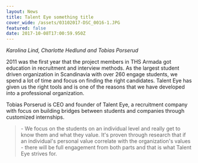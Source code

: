 ```yaml
---
layout: News
title: Talent Eye something title
cover_wide: /assets/03102017-DSC_0016-1.JPG
featured: false
date: 2017-10-08T17:00:59.950Z
---
```

_Karolina Lind, Charlotte Hedlund and Tobias Porserud_

2011 was the first year that the project members in THS Armada got education in recruitment and interview methods. As the largest student driven organization in Scandinavia with over 260 engage students, we spend a lot of time and focus on finding the right candidates. Talent Eye has given us the right tools and is one of the reasons that we have developed into a professional organization. 

Tobias Porserud is CEO and founder of Talent Eye, a recruitment company with focus on building bridges between students and companies through customized internships. 

> \- We focus on the students on an individual level and really get to know them and what they value. It's proven through research that if an individual's personal value correlate with the organization's values - there will be full engagement from both parts and that is what Talent Eye strives for.
>
>
